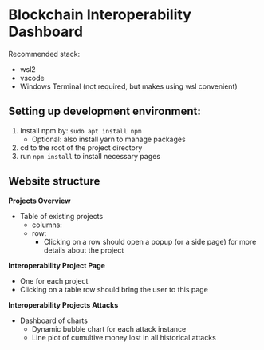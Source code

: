 # Blockchain Interoperability Dashboard

Recommended stack:
- wsl2
- vscode
- Windows Terminal (not required, but makes using wsl convenient)


## Setting up development environment:

1. Install npm by: `sudo apt install npm`
    - Optional: also install yarn to manage packages
2. cd to the root of the project directory
3. run `npm install` to install necessary pages

## Website structure

**Projects Overview**
- Table of existing projects
    - columns: 
    - row:
        - Clicking on a row should open a popup (or a side page) for more details about the project

**Interoperability Project Page**
- One for each project
- Clicking on a table row should bring the user to this page

**Interoperability Projects Attacks**
- Dashboard of charts
    - Dynamic bubble chart for each attack instance
    - Line plot of cumultive money lost in all historical attacks

